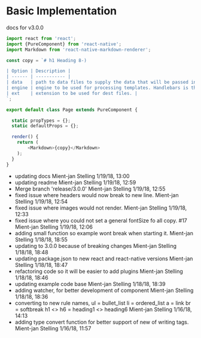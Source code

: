 # Basic Implementation

docs for v3.0.0

```js
import react from 'react';
import {PureComponent} from 'react-native';
import Markdown from 'react-native-markdown-renderer';

const copy = `# h1 Heading 8-)

| Option | Description |
| ------ | ----------- |
| data   | path to data files to supply the data that will be passed into templates. |
| engine | engine to be used for processing templates. Handlebars is the default. |
| ext    | extension to be used for dest files. |
`;

export default class Page extends PureComponent {

  static propTypes = {};
  static defaultProps = {};

  render() {
    return (
    	<Markdown>{copy}</Markdown>
    );
  }
}
```


 - updating docs Mient-jan Stelling 1/19/18, 13:00
 - updating readme Mient-jan Stelling 1/19/18, 12:59
 - Merge branch 'release/3.0.0' Mient-jan Stelling 1/19/18, 12:55
 - fixed issue where headers would now break to new line. Mient-jan Stelling 1/19/18, 12:54
 - fixed issue where images would not render. Mient-jan Stelling 1/19/18, 12:33
 - fixed issue where you could not set a general fontSize fo all copy. #17 Mient-jan Stelling 1/19/18, 12:06
 - adding small function so example wont break when starting it. Mient-jan Stelling 1/18/18, 18:55
 - updating to 3.0.0 because of breaking changes Mient-jan Stelling 1/18/18, 18:48
 - updating package.json to new react and react-native versions Mient-jan Stelling 1/18/18, 18:47
 - refactoring code so it will be easier to add plugins Mient-jan Stelling 1/18/18, 18:46
 - updating example code base Mient-jan Stelling 1/18/18, 18:39
 - adding watcher, for better development of component Mient-jan Stelling 1/18/18, 18:36
 - converting to new rule names, ul = bullet_list li = ordered_list a = link br = softbreak h1 <> h6 = heading1 <> heading6 Mient-jan Stelling 1/16/18, 14:13
 - adding type convert function for better support of new of writing tags. Mient-jan Stelling 1/16/18, 11:57